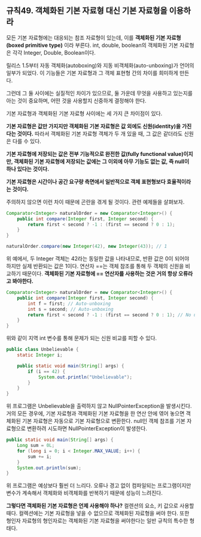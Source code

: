 ## 규칙49. 객체화된 기본 자료형 대신 기본 자료형을 이용하라

모든 기본 자료형에는 대응되는 참조 자료형이 있는데, 이를 **객체화된 기본 자료형(boxed primitive type)** 이라 부른다. int, double, boolean의 객체화된 기본 자료형은 각각 Integer, Double, Boolean이다.

릴리스 1.5부터 자동 객체화(autoboxing)와 지동 비객체화(auto-unboxing)가 언어의 일부가 되었다. 이 기능들은 기본 자료형과 그 객체 표현형 간의 차이를 희미하게 만든다.

그런데 그 둘 사이에는 실질적인 차이가 있으므로, 둘 가운데 무엇을 사용하고 있는지를 아는 것이 중요하며, 어떤 것을 사용할지 신중하게 결정해야 한다.

기본 자료형과 객체화된 기본 자료형 사이에는 세 가지 큰 차이점이 있다.

**기본 자료형은 값만 가지지만 객체화된 기본 자료형은 값 외에도 신원(identity)을 가진다는 것이다.** 따라서 객체화된 기본 자료형 객체가 두 개 있을 때, 그 값은 같더라도 신원은 다를 수 있다.

**기본 자료형에 저장되는 값은 전부 기능적으로 완전한 값(fully functional value)이지만, 객체화된 기본 자료형에 저장되는 값에는 그 이외에 아무 기능도 없는 값, 즉 null이 하나 있다는 것이다.**

**기본 자료형은 시간이나 공간 요구량 측면에서 일반적으로 객체 표현형보다 효율적이라는 것이다.**

주의하지 않으면 이런 차이 때문에 곤란을 겪게 될 것이다. 관련 예제들을 살펴보자.

```java
Comparator<Integer> naturalOrder = new Comparator<Integer>() {
    public int compare(Integer first, Integer second) {
        return first < second ? -1 : (first == second ? 0 : 1);
    }
}

naturalOrder.compare(new Integer(42), new Integer(43)); // 1
```

위 예에서, 두 Integer 객체는 42라는 동일한 값을 나타내므로, 반환 값은 0이 되어야 하지만 실제 반환되는 값은 1이다. 연산자 ==는 객체 참조를 통해 두 객체의 신원을 비교하기 때문이다. **객체화된 기본 자료형에 == 연산자를 사용하는 것은 거의 항상 오류라고 봐야한다.**

```java
Comparator<Integer> naturalOrder = new Comparator<Integer>() {
    public int compare(Integer first, Integer second) {
        int f = first; // Auto-unboxing
        int s = second; // Auto-unboxing
        return first < second ? -1 : (first == second ? 0 : 1); // No unboxing
    }
}
```

위와 같이 지역 int 변수를 통해 문제가 되는 신원 비교를 피할 수 있다.

```java
public class Unbelievable {
    static Integer i;

    public static void main(String[] args) {
        if (i == 42) {
            System.out.println("Unbelievable");
        }
    }
}
```

위 프로그램은 Unbelievable을 출력하지 않고 NullPointerException을 발생시킨다. 거의 모든 경우에, 기본 자료형과 객체화된 기본 자료형을 한 연산 안에 엮어 놓으면 객체화된 기본 자료형은 자동으로 기본 자료형으로 변환한다. null인 객체 참조를 기본 자료형으로 변환하려 시도하면 NullPointerException이 발생한다.

```java
public static void main(String[] args) {
    Long sum = 0L;
    for (long i = 0; i < Integer.MAX_VALUE; i++) {
        sum += i;
    }
    System.out.println(sum);
}
```

위 프로그램은 예상보다 훨씬 더 느리다. 오류나 경고 없이 컴파일되는 프로그램이지만 변수가 계속해서 객체화와 비객체화를 반복하기 때문에 성능이 느려진다.

**그렇다면 객체화된 기본 자료형은 언제 사용해야 하나?** 컬렌션의 요소, 키 값으로 사용할 때다. 컬렉션에는 기본 자료형을 넣을 수 없으므로 객체화된 자료형을 써야 한다. 또한 형인자 자료형의 형인자로는 객체화된 기본 자료형을 써야한다는 일반 규칙의 특수한 형태다.
